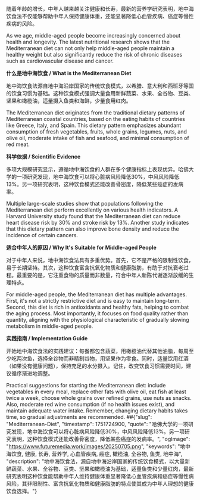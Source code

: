 

随着年龄的增长，中年人越来越关注健康和长寿，最新的营养学研究表明，地中海饮食法不仅能够帮助中年人保持健康体重，还能显著降低心血管疾病、癌症等慢性疾病的风险。

As we age, middle-aged people become increasingly concerned about health and longevity. The latest nutritional research shows that the Mediterranean diet can not only help middle-aged people maintain a healthy weight but also significantly reduce the risk of chronic diseases such as cardiovascular disease and cancer.

**什么是地中海饮食 / What is the Mediterranean Diet**

地中海饮食法源自地中海沿岸国家的传统饮食模式，以希腊、意大利和西班牙等国的饮食习惯为基础。这种饮食模式强调大量食用新鲜蔬菜、水果、全谷物、豆类、坚果和橄榄油，适量摄入鱼类和海鲜，少量食用红肉。

The Mediterranean diet originates from the traditional dietary patterns of Mediterranean coastal countries, based on the eating habits of countries like Greece, Italy, and Spain. This dietary pattern emphasizes abundant consumption of fresh vegetables, fruits, whole grains, legumes, nuts, and olive oil, moderate intake of fish and seafood, and minimal consumption of red meat.

**科学依据 / Scientific Evidence**

多项大规模研究显示，遵循地中海饮食的人群在多个健康指标上表现优异。哈佛大学的一项研究发现，地中海饮食可以将心脏病风险降低30%，中风风险降低13%。另一项研究表明，这种饮食模式还能改善骨密度，降低某些癌症的发病率。

Multiple large-scale studies show that populations following the Mediterranean diet perform excellently on various health indicators. A Harvard University study found that the Mediterranean diet can reduce heart disease risk by 30% and stroke risk by 13%. Another study indicates that this dietary pattern can also improve bone density and reduce the incidence of certain cancers.

**适合中年人的原因 / Why It's Suitable for Middle-aged People**

对于中年人来说，地中海饮食法具有多重优势。首先，它不是严格的限制性饮食，易于长期坚持。其次，这种饮食富含抗氧化物质和健康脂肪，有助于对抗衰老过程。最重要的是，它注重食物的质量而非数量，符合中年人新陈代谢逐渐放缓的生理特点。

For middle-aged people, the Mediterranean diet has multiple advantages. First, it's not a strictly restrictive diet and is easy to maintain long-term. Second, this diet is rich in antioxidants and healthy fats, helping to combat the aging process. Most importantly, it focuses on food quality rather than quantity, aligning with the physiological characteristic of gradually slowing metabolism in middle-aged people.

**实践指南 / Implementation Guide**

开始地中海饮食法的实践建议：每餐都包含蔬菜，用橄榄油代替其他油脂，每周至少吃两次鱼，选择全谷物而非精制谷物，用坚果作为零食。同时，适量饮用红酒（如果没有健康问题），保持充足的水分摄入。记住，改变饮食习惯需要时间，建议循序渐进地调整。

Practical suggestions for starting the Mediterranean diet: include vegetables in every meal, replace other fats with olive oil, eat fish at least twice a week, choose whole grains over refined grains, use nuts as snacks. Also, moderate red wine consumption (if no health issues exist), and maintain adequate water intake. Remember, changing dietary habits takes time, so gradual adjustments are recommended.
##{"slug": "Mediterranean-Diet", "timestamp": 1751724900, "quote": "哈佛大学的一项研究发现，地中海饮食可以将心脏病风险降低30%，中风风险降低13%。另一项研究表明，这种饮食模式还能改善骨密度，降低某些癌症的发病率。", "ogImage": "https://www.futuremedia.work/images/20250705.png", "keywords": "地中海饮食, 健康, 长寿, 营养学, 心血管疾病, 癌症, 橄榄油, 全谷物, 鱼类, 地中海", "description": "地中海饮食法，源自地中海沿岸国家的传统饮食模式，以大量新鲜蔬菜、水果、全谷物、豆类、坚果和橄榄油为基础，适量鱼类和少量红肉，最新研究表明这种饮食能帮助中年人维持健康体重显著降低心血管疾病和癌症等慢性病风险，其非限制性、富含抗氧化物质和健康脂肪的特点使其成为中年人理想的健康饮食选择。"}